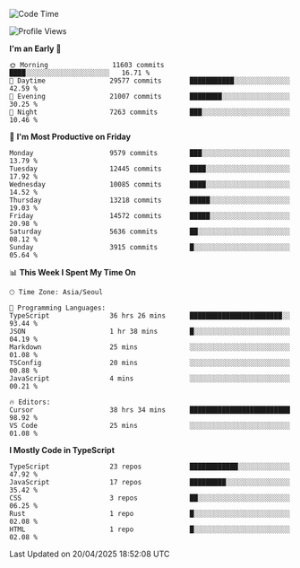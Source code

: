 <!--START_SECTION:waka-->
![Code Time](http://img.shields.io/badge/Code%20Time-7%2C610%20hrs%2025%20mins-blue)

![Profile Views](http://img.shields.io/badge/Profile%20Views-0-blue)

**I'm an Early 🐤** 

```text
🌞 Morning                11603 commits       ████░░░░░░░░░░░░░░░░░░░░░   16.71 % 
🌆 Daytime                29577 commits       ███████████░░░░░░░░░░░░░░   42.59 % 
🌃 Evening                21007 commits       ████████░░░░░░░░░░░░░░░░░   30.25 % 
🌙 Night                  7263 commits        ███░░░░░░░░░░░░░░░░░░░░░░   10.46 % 
```
📅 **I'm Most Productive on Friday** 

```text
Monday                   9579 commits        ███░░░░░░░░░░░░░░░░░░░░░░   13.79 % 
Tuesday                  12445 commits       ████░░░░░░░░░░░░░░░░░░░░░   17.92 % 
Wednesday                10085 commits       ████░░░░░░░░░░░░░░░░░░░░░   14.52 % 
Thursday                 13218 commits       █████░░░░░░░░░░░░░░░░░░░░   19.03 % 
Friday                   14572 commits       █████░░░░░░░░░░░░░░░░░░░░   20.98 % 
Saturday                 5636 commits        ██░░░░░░░░░░░░░░░░░░░░░░░   08.12 % 
Sunday                   3915 commits        █░░░░░░░░░░░░░░░░░░░░░░░░   05.64 % 
```


📊 **This Week I Spent My Time On** 

```text
🕑︎ Time Zone: Asia/Seoul

💬 Programming Languages: 
TypeScript               36 hrs 26 mins      ███████████████████████░░   93.44 % 
JSON                     1 hr 38 mins        █░░░░░░░░░░░░░░░░░░░░░░░░   04.19 % 
Markdown                 25 mins             ░░░░░░░░░░░░░░░░░░░░░░░░░   01.08 % 
TSConfig                 20 mins             ░░░░░░░░░░░░░░░░░░░░░░░░░   00.88 % 
JavaScript               4 mins              ░░░░░░░░░░░░░░░░░░░░░░░░░   00.21 % 

🔥 Editors: 
Cursor                   38 hrs 34 mins      █████████████████████████   98.92 % 
VS Code                  25 mins             ░░░░░░░░░░░░░░░░░░░░░░░░░   01.08 % 
```

**I Mostly Code in TypeScript** 

```text
TypeScript               23 repos            ████████████░░░░░░░░░░░░░   47.92 % 
JavaScript               17 repos            █████████░░░░░░░░░░░░░░░░   35.42 % 
CSS                      3 repos             ██░░░░░░░░░░░░░░░░░░░░░░░   06.25 % 
Rust                     1 repo              █░░░░░░░░░░░░░░░░░░░░░░░░   02.08 % 
HTML                     1 repo              █░░░░░░░░░░░░░░░░░░░░░░░░   02.08 % 
```




 Last Updated on 20/04/2025 18:52:08 UTC
<!--END_SECTION:waka-->
